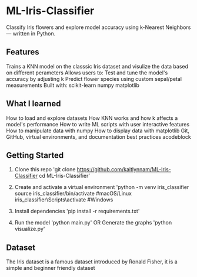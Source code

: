 # ML-Iris-Classifier
Classify Iris flowers and explore model accuracy using k-Nearest Neighbors — written in Python.

## Features
Trains a KNN model on the classsic Iris dataset and visulize the data based on different perameters 
Allows users to:
  Test and tune the model's accuracy by adjusting k
  Predict flower species using custom sepal/petal measurements
Built with:
  scikit-learn
  numpy
  matplotlib



## What I learned
How to load and explore datasets
How KNN works and how k affects a model's performance
How to write ML scripts with user interactive features
How to manipulate data with numpy
How to display data with matplotlib
Git, GitHub, virtual environments, and documentation best practices
acodeblock



## Getting Started
1. Clone this repo
   'git clone https://github.com/kaitlynnam/ML-Iris-Classifier
   cd ML-Iris-Classifier'

2. Create and activate a virtual environment
   'python -m venv iris_classifier
   source iris_classifier/bin/activate #macOS/Linux
   iris_classifier\Scripts\activate #Windows

3. Install dependencies
   'pip install -r requirements.txt'

4. Run the model
   'python main.py'
   OR
   Generate the graphs
   'python visualize.py'




## Dataset
The Iris dataset is a famous dataset introduced by Ronald Fisher, it is a simple and beginner friendly dataset

